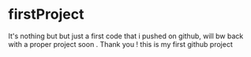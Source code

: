 # firstProject
It's nothing but but just a first code that i pushed on github, will bw back with a proper project soon . Thank you !
this is my first github project
